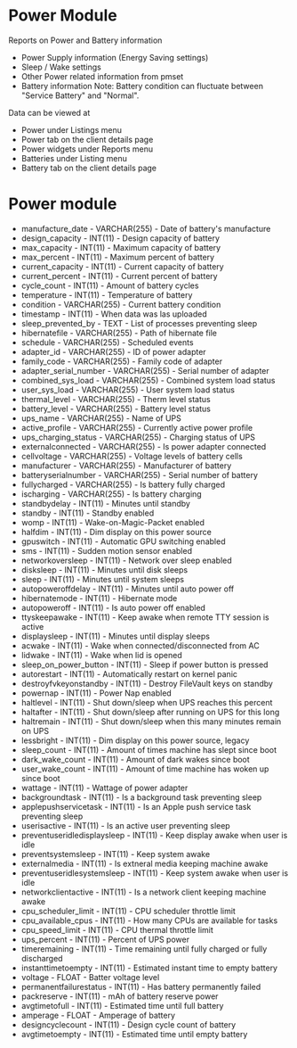 Power Module
==============

Reports on Power and Battery information 

- Power Supply information (Energy Saving settings)
- Sleep / Wake settings
- Other Power related information from pmset
- Battery information
Note: Battery condition can fluctuate between "Service Battery" and "Normal".

Data can be viewed at
- Power under Listings menu 
- Power tab on the client details page
- Power widgets under Reports menu
- Batteries under Listing menu
- Battery tab on the client details page

Power module
==============

* manufacture_date - VARCHAR(255) - Date of battery's manufacture
* design_capacity - INT(11) - Design capacity of battery
* max_capacity - INT(11) - Maximum capacity of battery
* max_percent - INT(11) - Maximum percent of battery
* current_capacity - INT(11) - Current capacity of battery
* current_percent - INT(11) - Current percent of battery
* cycle_count - INT(11) - Amount of battery cycles
* temperature - INT(11) - Temperature of battery
* condition - VARCHAR(255) - Current battery condition
* timestamp - INT(11) - When data was las uploaded
* sleep_prevented_by - TEXT - List of processes preventing sleep
* hibernatefile - VARCHAR(255) - Path of hibernate file
* schedule - VARCHAR(255) - Scheduled events
* adapter_id - VARCHAR(255) - ID of power adapter
* family_code - VARCHAR(255) - Family code of adapter
* adapter_serial_number - VARCHAR(255) - Serial number of adapter
* combined_sys_load - VARCHAR(255) - Combined system load status
* user_sys_load - VARCHAR(255) - User system load status
* thermal_level - VARCHAR(255) - Therm level status
* battery_level - VARCHAR(255) - Battery level status
* ups_name - VARCHAR(255) - Name of UPS
* active_profile - VARCHAR(255) - Currently active power profile
* ups_charging_status - VARCHAR(255) - Charging status of UPS
* externalconnected - VARCHAR(255) - Is power adapter connected
* cellvoltage - VARCHAR(255) - Voltage levels of battery cells
* manufacturer - VARCHAR(255) - Manufacturer of battery
* batteryserialnumber - VARCHAR(255) - Serial number of battery
* fullycharged - VARCHAR(255) - Is battery fully charged
* ischarging - VARCHAR(255) - Is battery charging
* standbydelay - INT(11) - Minutes until standby
* standby - INT(11) - Standby enabled
* womp - INT(11) - Wake-on-Magic-Packet enabled
* halfdim - INT(11) - Dim display on this power source
* gpuswitch - INT(11) - Automatic GPU switching enabled
* sms - INT(11) - Sudden motion sensor enabled
* networkoversleep - INT(11) - Network over sleep enabled
* disksleep - INT(11) - Minutes until disk sleeps
* sleep - INT(11) - Minutes until system sleeps
* autopoweroffdelay - INT(11) - Minutes until auto power off
* hibernatemode - INT(11) - Hibernate mode
* autopoweroff - INT(11) - Is auto power off enabled
* ttyskeepawake - INT(11) - Keep awake when remote TTY session is active
* displaysleep - INT(11) - Minutes until display sleeps
* acwake - INT(11) - Wake when connected/disconnected from AC
* lidwake - INT(11) - Wake when lid is opened
* sleep_on_power_button - INT(11) - Sleep if power button is pressed
* autorestart - INT(11) - Automatically restart on kernel panic
* destroyfvkeyonstandby - INT(11) - Destroy FileVault keys on standby
* powernap - INT(11) - Power Nap enabled
* haltlevel - INT(11) - Shut down/sleep when UPS reaches this percent
* haltafter - INT(11) - Shut down/sleep after running on UPS for this long
* haltremain - INT(11) - Shut down/sleep when this many minutes remain on UPS
* lessbright - INT(11) - Dim display on this power source, legacy
* sleep_count - INT(11) - Amount of times machine has slept since boot
* dark_wake_count - INT(11) - Amount of dark wakes since boot
* user_wake_count - INT(11) - Amount of time machine has woken up since boot
* wattage - INT(11) - Wattage of power adapter
* backgroundtask - INT(11) - Is a background task preventing sleep
* applepushservicetask - INT(11) - Is an Apple push service task preventing sleep
* userisactive - INT(11) - Is an active user preventing sleep
* preventuseridledisplaysleep - INT(11) - Keep display awake when user is idle
* preventsystemsleep - INT(11) - Keep system awake
* externalmedia - INT(11) - Is extneral media keeping machine awake
* preventuseridlesystemsleep - INT(11) - Keep system awake when user is idle
* networkclientactive - INT(11) - Is a network client keeping machine awake
* cpu_scheduler_limit - INT(11) - CPU scheduler throttle limit
* cpu_available_cpus - INT(11) - How many CPUs are available for tasks
* cpu_speed_limit - INT(11) - CPU thermal throttle limit
* ups_percent - INT(11) - Percent of UPS power
* timeremaining - INT(11) - Time remaining until fully charged or fully discharged
* instanttimetoempty - INT(11) - Estimated instant time to empty battery
* voltage - FLOAT - Batter voltage level
* permanentfailurestatus - INT(11) - Has battery permanently failed
* packreserve - INT(11) - mAh of battery reserve power
* avgtimetofull - INT(11) - Estimated time until full battery
* amperage - FLOAT - Amperage of battery
* designcyclecount - INT(11) - Design cycle count of battery
* avgtimetoempty - INT(11) - Estimated time until empty battery